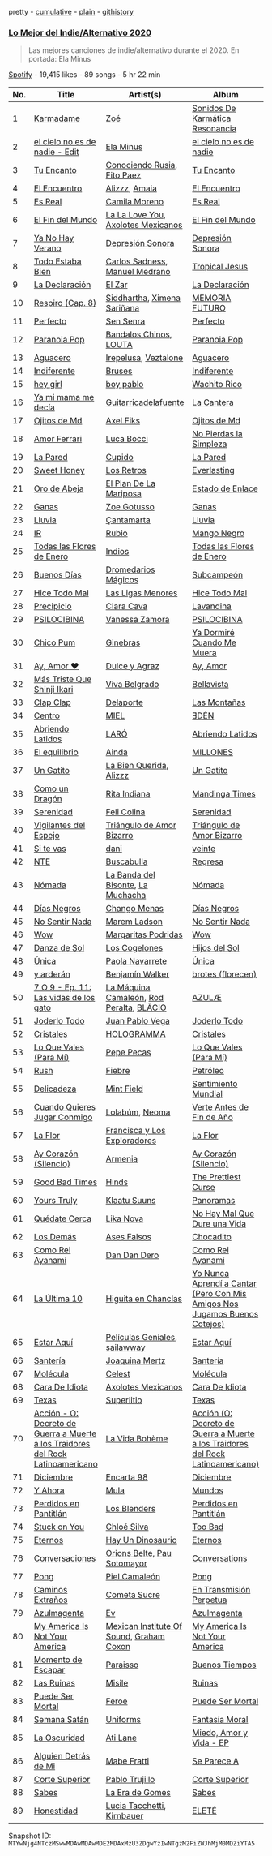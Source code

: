 pretty - [cumulative](/playlists/cumulative/37i9dQZF1DX2PpgjSDZ3UJ.md) - [plain](/playlists/plain/37i9dQZF1DX2PpgjSDZ3UJ) - [githistory](https://github.githistory.xyz/mackorone/spotify-playlist-archive/blob/main/playlists/plain/37i9dQZF1DX2PpgjSDZ3UJ)

### [Lo Mejor del Indie/Alternativo 2020](https://open.spotify.com/playlist/37i9dQZF1DX2PpgjSDZ3UJ)

> Las mejores canciones de indie/alternativo durante el 2020\. En portada: Ela Minus

[Spotify](https://open.spotify.com/user/spotify) - 19,415 likes - 89 songs - 5 hr 22 min

| No. | Title | Artist(s) | Album | Length |
|---|---|---|---|---|
| 1 | [Karmadame](https://open.spotify.com/track/1xO5aVaGg8ksIuH1TL9Ba3) | [Zoé](https://open.spotify.com/artist/6IdtcAwaNVAggwd6sCKgTI) | [Sonidos De Karmática Resonancia](https://open.spotify.com/album/4a9Zz5WbFy2guHD98gHEyO) | 4:44 |
| 2 | [el cielo no es de nadie \- Edit](https://open.spotify.com/track/1pY4lWKYXLGqcSql0CzDuy) | [Ela Minus](https://open.spotify.com/artist/4rdJkXHNrMgowlwUdQAg8T) | [el cielo no es de nadie](https://open.spotify.com/album/2NzNIhJKRGCuPWfAJtUUCL) | 3:41 |
| 3 | [Tu Encanto](https://open.spotify.com/track/0zRCH3vyASd7BEQ6bFdbol) | [Conociendo Rusia](https://open.spotify.com/artist/79R7PUc6T6j09G8mJzNml2), [Fito Paez](https://open.spotify.com/artist/1bZNv4q3OxYq7mmnLha7Tu) | [Tu Encanto](https://open.spotify.com/album/5sNubtE2kol6DLs6o9y0K0) | 3:31 |
| 4 | [El Encuentro](https://open.spotify.com/track/0PbDj1Lh8uZJ2ZcTRSBvQf) | [Alizzz](https://open.spotify.com/artist/23herDudxPBB3S81GB5uG3), [Amaia](https://open.spotify.com/artist/1WLEfsQjvgtFSGkrHonzFX) | [El Encuentro](https://open.spotify.com/album/3NAGaIPdSjlSJhAbcgRU3A) | 2:58 |
| 5 | [Es Real](https://open.spotify.com/track/48mDMIRYbrVEcHjt5y7vpK) | [Camila Moreno](https://open.spotify.com/artist/0SJy1J0FgP21lbvGBMKT8H) | [Es Real](https://open.spotify.com/album/7L7hGH6oMXQ7J8uFceyvFz) | 3:18 |
| 6 | [El Fin del Mundo](https://open.spotify.com/track/5SeYlZyKVENMOxiSPQkKyw) | [La La Love You](https://open.spotify.com/artist/5Q30fhTc0Sl0Q4C5dOjhhQ), [Axolotes Mexicanos](https://open.spotify.com/artist/31IVfzTQ5bAPL8XMrO6dVx) | [El Fin del Mundo](https://open.spotify.com/album/4VfiuZYoSkkLs7N68l75jN) | 3:08 |
| 7 | [Ya No Hay Verano](https://open.spotify.com/track/2VyMyqR2ona9yAFk7WsJNW) | [Depresión Sonora](https://open.spotify.com/artist/2oCrGFAUJwBVFaaIM8c0AO) | [Depresión Sonora](https://open.spotify.com/album/2Kd0xv0iBYynM0on7es48j) | 2:54 |
| 8 | [Todo Estaba Bien](https://open.spotify.com/track/0qRE2t4scDRFsBgBXsQIH9) | [Carlos Sadness](https://open.spotify.com/artist/2LCcy9CZWwZ7Vvykt8IVVq), [Manuel Medrano](https://open.spotify.com/artist/0i5iO6icb7kxg48thi9gBM) | [Tropical Jesus](https://open.spotify.com/album/1hNj4AB6pbahegd5dBYPV7) | 3:08 |
| 9 | [La Declaración](https://open.spotify.com/track/0MArhYeFvgi8V2Pj3ecwBs) | [El Zar](https://open.spotify.com/artist/1cj1ov4uZ0Htsx9PWDpNvi) | [La Declaración](https://open.spotify.com/album/40t4vhHKFGfCg0ef2ALiqn) | 4:37 |
| 10 | [Respiro \(Cap\. 8\)](https://open.spotify.com/track/5O612Iau2nHDR3yv8jAFXs) | [Siddhartha](https://open.spotify.com/artist/2aqFBHOpM9uIgBpUsdq09x), [Ximena Sariñana](https://open.spotify.com/artist/7plUpXSFcSJUZSiZAoXqr1) | [MEMORIA FUTURO](https://open.spotify.com/album/4XFeZO8Do9fdappVKRzbcH) | 3:41 |
| 11 | [Perfecto](https://open.spotify.com/track/6ZGY81sGxvEpVSO1UWDvsG) | [Sen Senra](https://open.spotify.com/artist/5lWasZeo8uWQk6GD8czJLq) | [Perfecto](https://open.spotify.com/album/2Tn33EfA2fuWeXdUviCoAF) | 2:40 |
| 12 | [Paranoia Pop](https://open.spotify.com/track/13WCGJKAWrgZgz6grLryE4) | [Bandalos Chinos](https://open.spotify.com/artist/0wn2qDKzeFlhjRUtJAwJjp), [LOUTA](https://open.spotify.com/artist/5l4GdLELvdnXZVT5g947i3) | [Paranoia Pop](https://open.spotify.com/album/7oKpkZ7JZqjK4GP5cyKCyV) | 3:52 |
| 13 | [Aguacero](https://open.spotify.com/track/2QcHmqNOkYPiTxqvJRTCKa) | [Irepelusa](https://open.spotify.com/artist/3KaNWDYObY73SDpcZBRzuw), [Veztalone](https://open.spotify.com/artist/5KhJh3jJOH5EkZiplQLw5h) | [Aguacero](https://open.spotify.com/album/7g8vsyjuRMKX8dGXdt8c65) | 3:16 |
| 14 | [Indiferente](https://open.spotify.com/track/1Oi3KiJOzzQN4yn7qk8CDf) | [Bruses](https://open.spotify.com/artist/5bRLeMl4Tnozmg9wR1pY7y) | [Indiferente](https://open.spotify.com/album/71dVHf8lnNXDjywcC1NUlv) | 2:56 |
| 15 | [hey girl](https://open.spotify.com/track/5x9r0HaFznxQ32J2JZFhub) | [boy pablo](https://open.spotify.com/artist/7wbkl3zgDZEoZer357mVIw) | [Wachito Rico](https://open.spotify.com/album/3PwdobIILbq5GSoptbJrK5) | 3:07 |
| 16 | [Ya mi mama me decía](https://open.spotify.com/track/4qFkP6Kyhw3WDOSKqJaZbP) | [Guitarricadelafuente](https://open.spotify.com/artist/0oBiYchunKTMDesVICwrvL) | [La Cantera](https://open.spotify.com/album/3BDwyojdwMAmBEsXZlyQjW) | 3:11 |
| 17 | [Ojitos de Md](https://open.spotify.com/track/0Pkc9prDMNlz3WhP9MkwMx) | [Axel Fiks](https://open.spotify.com/artist/6GEaxHZNiogI175zUr4KvH) | [Ojitos de Md](https://open.spotify.com/album/5CevLKYFXjNzjGl8hRi1lv) | 2:17 |
| 18 | [Amor Ferrari](https://open.spotify.com/track/1VPrFor2HSi3I6wStnfoHq) | [Luca Bocci](https://open.spotify.com/artist/1h3H1KWtfAC1YRqYrQmXLF) | [No Pierdas la Simpleza](https://open.spotify.com/album/35hmee1Mf1kFMlNpAB125N) | 2:45 |
| 19 | [La Pared](https://open.spotify.com/track/6k436htnE7M4QXXWOjhTYZ) | [Cupido](https://open.spotify.com/artist/4cK5uxWRVJ3QOSfaBMX2Ex) | [La Pared](https://open.spotify.com/album/01IGc70ZlPLU5ot3oG7fUa) | 4:49 |
| 20 | [Sweet Honey](https://open.spotify.com/track/6o7rsXLvLgx2gmKLGDNe0g) | [Los Retros](https://open.spotify.com/artist/0qraFJK6boYSp4ZMMX4PzG) | [Everlasting](https://open.spotify.com/album/1p0B0yZhc04KInnikui2gQ) | 3:26 |
| 21 | [Oro de Abeja](https://open.spotify.com/track/2q3GgW71FqrEfFFtdWC3tJ) | [El Plan De La Mariposa](https://open.spotify.com/artist/3LY3yBRRL9yxCZxaxkdUir) | [Estado de Enlace](https://open.spotify.com/album/4wQOcHIqzPgS3dMbXWKy8z) | 3:48 |
| 22 | [Ganas](https://open.spotify.com/track/1Sr0zBbzovJTg5yxd41CcQ) | [Zoe Gotusso](https://open.spotify.com/artist/3XBw8ImFEo86mEB2dYh0vS) | [Ganas](https://open.spotify.com/album/7hjSVz7TryKxWe8Y4AHZe0) | 4:14 |
| 23 | [Lluvia](https://open.spotify.com/track/2QKIcgKfCpmVkfpMeqq5Rg) | [Çantamarta](https://open.spotify.com/artist/5Ayb9yqemFxECJB8LEG8ln) | [Lluvia](https://open.spotify.com/album/1paKQg7gOp16XexZyAjNvE) | 2:53 |
| 24 | [IR](https://open.spotify.com/track/1Fcx2n42iUhBad9kxj7g3m) | [Rubio](https://open.spotify.com/artist/79YjWaAoD88XGLETIsnnQV) | [Mango Negro](https://open.spotify.com/album/2h6a8lF0snB00Jj1JsezRF) | 4:32 |
| 25 | [Todas las Flores de Enero](https://open.spotify.com/track/1hewNRg4E4KU8r7LV2eu9x) | [Indios](https://open.spotify.com/artist/49ynGmq4dpplOn1Rsiejfp) | [Todas las Flores de Enero](https://open.spotify.com/album/1PuUdFenRJ41IMROlqP41a) | 2:14 |
| 26 | [Buenos Días](https://open.spotify.com/track/3cDs4QvgqiEX0fms6Pfg7A) | [Dromedarios Mágicos](https://open.spotify.com/artist/3UP83Ekm9Jse6j0dWZJlH9) | [Subcampeón](https://open.spotify.com/album/0n25eeakMD41p1JUUlUinE) | 4:40 |
| 27 | [Hice Todo Mal](https://open.spotify.com/track/75vOAe2y7zhW6XCLU60FaW) | [Las Ligas Menores](https://open.spotify.com/artist/3MNvKeLzGSvOPtXJAjCOzf) | [Hice Todo Mal](https://open.spotify.com/album/3WkSvs5LcrBVpcCdDowpcb) | 3:14 |
| 28 | [Precipicio](https://open.spotify.com/track/13oGKDy4OSNNW8PvpDOoxb) | [Clara Cava](https://open.spotify.com/artist/5bOm9wAui94GDhPOCKgmhY) | [Lavandina](https://open.spotify.com/album/60kgxaYtVgEZdMhY8lWarw) | 4:59 |
| 29 | [PSILOCIBINA](https://open.spotify.com/track/4s89QYq2NW7CvrdGGRXnjg) | [Vanessa Zamora](https://open.spotify.com/artist/3IZxs4ZukiitIk8vkAPAxC) | [PSILOCIBINA](https://open.spotify.com/album/4waUPRkFL1OD8mRDM6dBM1) | 3:17 |
| 30 | [Chico Pum](https://open.spotify.com/track/77qAr1xle5fDEGQOVUde6f) | [Ginebras](https://open.spotify.com/artist/5w3bs8jNvbb0QHf5Lo0sva) | [Ya Dormiré Cuando Me Muera](https://open.spotify.com/album/2gircpN65vFPiuw6zOk51w) | 3:06 |
| 31 | [Ay, Amor ♥︎](https://open.spotify.com/track/1ZgKtZeMCBkT8inB4HKAtS) | [Dulce y Agraz](https://open.spotify.com/artist/5cD6bctPV8wtKpO4o8ZtTQ) | [Ay, Amor](https://open.spotify.com/album/5XjIM5OdxYD9EfxxfGRvvk) | 3:33 |
| 32 | [Más Triste Que Shinji Ikari](https://open.spotify.com/track/5dUhsIOT08kRzJHgbD9Mxz) | [Viva Belgrado](https://open.spotify.com/artist/37gLE2S4JxurgPNf1sx6HK) | [Bellavista](https://open.spotify.com/album/307m411JDgwF4UW2NuEJ3g) | 3:14 |
| 33 | [Clap Clap](https://open.spotify.com/track/4vUIReErgckFJjhncayvWI) | [Delaporte](https://open.spotify.com/artist/1GDip5phlxYzeZ36vnf9kJ) | [Las Montañas](https://open.spotify.com/album/1vLTjn72rGfaaR6AnoVxUj) | 3:45 |
| 34 | [Centro](https://open.spotify.com/track/5kABp0JZfAxisR5zzpAi7d) | [MIEL](https://open.spotify.com/artist/7KQCUauVB5CLGrJwq2JoVd) | [ƎDÉN](https://open.spotify.com/album/3biwHpS1Tnm3LOgTf3CqYr) | 3:38 |
| 35 | [Abriendo Latidos](https://open.spotify.com/track/5PnoR6ebAhK7paJET1iv6a) | [LARÓ](https://open.spotify.com/artist/30BfEIsC9RFTPJDIVy43ri) | [Abriendo Latidos](https://open.spotify.com/album/5aA6xXb2YJGRjyPhx0orry) | 3:14 |
| 36 | [El equilibrio](https://open.spotify.com/track/13LiYjx7tgdqjMxAt3pgtG) | [Ainda](https://open.spotify.com/artist/3eZXi1et2XpXPD7PoUDDzE) | [MILLONES](https://open.spotify.com/album/5ZPDl7OMRFK0TwV3syXaGA) | 3:05 |
| 37 | [Un Gatito](https://open.spotify.com/track/2d7au8a1ImPjzTp8EyNcoI) | [La Bien Querida](https://open.spotify.com/artist/0Wn7tfH4rhaWTn8aMqSgh6), [Alizzz](https://open.spotify.com/artist/23herDudxPBB3S81GB5uG3) | [Un Gatito](https://open.spotify.com/album/37mDIREfofAksvorhbC64M) | 3:05 |
| 38 | [Como un Dragón](https://open.spotify.com/track/4wRSPGwvz47YVOABxXJoAN) | [Rita Indiana](https://open.spotify.com/artist/6xjy0XOCLNmstyCRTA8lIp) | [Mandinga Times](https://open.spotify.com/album/2s9A3VNum5BpETQR6GQkY6) | 2:50 |
| 39 | [Serenidad](https://open.spotify.com/track/1bZwFCKn9tpefTvl6mQ6Xb) | [Feli Colina](https://open.spotify.com/artist/4EmjPNMuvvKSEAyx7ibGrs) | [Serenidad](https://open.spotify.com/album/4iVFdQFYtLNTzmyxtqLVhs) | 3:28 |
| 40 | [Vigilantes del Espejo](https://open.spotify.com/track/6I3Og9oU3qNKMyjBBRsJKB) | [Triángulo de Amor Bizarro](https://open.spotify.com/artist/6A6B4fkbxVlQtNASPk5e2e) | [Triángulo de Amor Bizarro](https://open.spotify.com/album/5g6VFGlvYtGIOuIVy4zU8m) | 3:22 |
| 41 | [Si te vas](https://open.spotify.com/track/6VzjDbTOkv4EVUVF7PorLi) | [dani](https://open.spotify.com/artist/4sYXzPulKYxOYuDKS1px8Y) | [veinte](https://open.spotify.com/album/1rAMdylzJZKDJgL200ivk5) | 3:43 |
| 42 | [NTE](https://open.spotify.com/track/7p4C1w3JSmKVJXixBrtaKI) | [Buscabulla](https://open.spotify.com/artist/0MoaBi6dSquXp6rrlqlF8R) | [Regresa](https://open.spotify.com/album/18xOW1VhQWVgnQH9CGi9Rp) | 2:51 |
| 43 | [Nómada](https://open.spotify.com/track/2J4drmgsDr6u7EP3DvyN9A) | [La Banda del Bisonte](https://open.spotify.com/artist/363z8t8XMXCozcLQorLiPD), [La Muchacha](https://open.spotify.com/artist/74IAICxWfYBsjabuEbKQXV) | [Nómada](https://open.spotify.com/album/4tUaCFfhnftL5Eg6li46K6) | 4:47 |
| 44 | [Días Negros](https://open.spotify.com/track/7GggClJIZhrWpNYfFt5RAQ) | [Chango Menas](https://open.spotify.com/artist/02JOH3JikydGzqOEI7WzA9) | [Días Negros](https://open.spotify.com/album/5aAukLeOUD7CH1qE36t7mt) | 3:02 |
| 45 | [No Sentir Nada](https://open.spotify.com/track/5yO08ego5Exs0acRhxs6tn) | [Marem Ladson](https://open.spotify.com/artist/2Fzkri1PNqc9DsXUbRrNa0) | [No Sentir Nada](https://open.spotify.com/album/4hquSaJKohf2oE50JgOBo3) | 3:44 |
| 46 | [Wow](https://open.spotify.com/track/6dH0yTwptrQIb6qMLPg1As) | [Margaritas Podridas](https://open.spotify.com/artist/5O9NicFLG2F9Xr7OHxmrb7) | [Wow](https://open.spotify.com/album/2h85rsLHSwAMdaBJvNnirH) | 5:16 |
| 47 | [Danza de Sol](https://open.spotify.com/track/2IHswTTnpUppvV8jn7PHqH) | [Los Cogelones](https://open.spotify.com/artist/0E6wzL7Jdd5XiLjadvcpKS) | [Hijos del Sol](https://open.spotify.com/album/0syY8WEuVTi39vVHfrCbjq) | 3:10 |
| 48 | [Única](https://open.spotify.com/track/3BmtYNRAzVoKjfOccz83Es) | [Paola Navarrete](https://open.spotify.com/artist/45nJ2GweSs0s4gWVGHLhYu) | [Única](https://open.spotify.com/album/6Abzs1QKczzZ2vVLSf1bH9) | 3:20 |
| 49 | [y arderán](https://open.spotify.com/track/1BQH4CK9tWxyOCxXWHdD77) | [Benjamín Walker](https://open.spotify.com/artist/4uqz8sHfvYPHlpHZYyanEK) | [brotes \(florecen\)](https://open.spotify.com/album/0091N9PEv8YXYU351kmx5U) | 3:16 |
| 50 | [7 O 9 \- Ep\. 11: Las vidas de los gato](https://open.spotify.com/track/2s5ZDuhEmW9wte8vCSrgev) | [La Máquina Camaleón](https://open.spotify.com/artist/6NIyDDyPBRTyPZ6ggjE8Rj), [Rod Peralta](https://open.spotify.com/artist/60ESJBF6qMVrZZU9y0reU5), [BLĀCIO](https://open.spotify.com/artist/3GnKd9mY5vfxcIUMdEpyab) | [AZULÆ](https://open.spotify.com/album/1h7GakzHHoyEYyWhvlmiWo) | 3:40 |
| 51 | [Joderlo Todo](https://open.spotify.com/track/1G93uVHCm8fegsmYKCsJTA) | [Juan Pablo Vega](https://open.spotify.com/artist/2PfyKA4qhjkxUVkerTCxz0) | [Joderlo Todo](https://open.spotify.com/album/3a5u1dS9MeqrQtSLqrXxrs) | 3:47 |
| 52 | [Cristales](https://open.spotify.com/track/3fl8Pm4eN1q1wbIMScw7em) | [HOLOGRAMMA](https://open.spotify.com/artist/7akSnRWtc7SsxdZSq0Evkm) | [Cristales](https://open.spotify.com/album/6jfAYLekcHR4qF3c39d6xK) | 3:45 |
| 53 | [Lo Que Vales \(Para Mí\)](https://open.spotify.com/track/03If5wA0g4z8C9qSw6hDK8) | [Pepe Pecas](https://open.spotify.com/artist/5TZkTvjOfTSsgBQVP7SDyq) | [Lo Que Vales \(Para Mí\)](https://open.spotify.com/album/60ki1aJySUjzhFLLnYMpJW) | 3:31 |
| 54 | [Rush](https://open.spotify.com/track/5DwrfmCwc7ZtRl9vfYKOuv) | [Fiebre](https://open.spotify.com/artist/2C0r0f1ek76DLNLb6ls8ro) | [Petróleo](https://open.spotify.com/album/1nL346oiQcGOx91bEe3JQ0) | 3:15 |
| 55 | [Delicadeza](https://open.spotify.com/track/2Yskv1YwRJfu6L7auWA34g) | [Mint Field](https://open.spotify.com/artist/3okJi6oq87Mwx0VzywmMgz) | [Sentimiento Mundial](https://open.spotify.com/album/5l42UGler5fwv207TkXYtI) | 2:58 |
| 56 | [Cuando Quieres Jugar Conmigo](https://open.spotify.com/track/7w7FKUvuYrXojcMjHyQbgc) | [Lolabúm](https://open.spotify.com/artist/1Smk5600sBY0IosFDG2zki), [Neoma](https://open.spotify.com/artist/1rS9ZvNEWqnKY19g6uiqip) | [Verte Antes de Fin de Año](https://open.spotify.com/album/7koEe8boQfsuzueElXW1bb) | 3:38 |
| 57 | [La Flor](https://open.spotify.com/track/36zwjrHtrOTS593mZiQz24) | [Francisca y Los Exploradores](https://open.spotify.com/artist/2axDF0woEL8GYIoW93gPPf) | [La Flor](https://open.spotify.com/album/3KHUWqXRqY1F8Fh9MzbjmH) | 3:06 |
| 58 | [Ay Corazón \(Silencio\)](https://open.spotify.com/track/4g4kww73ZByg6RDDfo4uuC) | [Armenia](https://open.spotify.com/artist/4FmrAtWfKHAIysakSpmatx) | [Ay Corazón \(Silencio\)](https://open.spotify.com/album/6O6QViA34eNzHl5WAwUES2) | 3:52 |
| 59 | [Good Bad Times](https://open.spotify.com/track/2YY6BmV3FAsCPXj3RK28H3) | [Hinds](https://open.spotify.com/artist/4piFCokRN13muTud5Y2lhz) | [The Prettiest Curse](https://open.spotify.com/album/7mBtzjnzUXnaDk9LtBrjZx) | 3:18 |
| 60 | [Yours Truly](https://open.spotify.com/track/7h9bpmFb7knrg8rc0inU9j) | [Klaatu Suuns](https://open.spotify.com/artist/4W11PtvmueLMalojlR0qgr) | [Panoramas](https://open.spotify.com/album/1ny9ec75rSo3SOg1EiDRRW) | 5:04 |
| 61 | [Quédate Cerca](https://open.spotify.com/track/7LRXAR7DVFB3cB95uqSJcQ) | [Lika Nova](https://open.spotify.com/artist/7MXtSubvSLMgfnnVkJrKoy) | [No Hay Mal Que Dure una Vida](https://open.spotify.com/album/6vz0U3riunxqTjYYQgOnu2) | 3:35 |
| 62 | [Los Demás](https://open.spotify.com/track/3q1hA7KOkM8Xm48PKikJxM) | [Ases Falsos](https://open.spotify.com/artist/5duXcUlwdTvVHJTLWJa2j1) | [Chocadito](https://open.spotify.com/album/1U2hMdtzxdLE82QxEVd6c2) | 4:45 |
| 63 | [Como Rei Ayanami](https://open.spotify.com/track/0tYNvkWztbz331kXOHXf8n) | [Dan Dan Dero](https://open.spotify.com/artist/2auDyHZC2XT2E5kV6dyBPR) | [Como Rei Ayanami](https://open.spotify.com/album/30LJvOyd3yd4Otb6LLuQCW) | 2:57 |
| 64 | [La Última 10](https://open.spotify.com/track/1cV5rooswGe7QRB8GOrzOP) | [Higuita en Chanclas](https://open.spotify.com/artist/6KxEb5gHvWvxrplWIe6rcO) | [Yo Nunca Aprendí a Cantar \(Pero Con Mis Amigos Nos Jugamos Buenos Cotejos\)](https://open.spotify.com/album/0q4oUtLynNJ9npqvIKJIsP) | 4:27 |
| 65 | [Estar Aquí](https://open.spotify.com/track/6vASeQmZYvA59q4ZfHhCOH) | [Películas Geniales](https://open.spotify.com/artist/6TdUG7ecoZQ4y87MO9410f), [sailawway](https://open.spotify.com/artist/7tg2hHygz0gM2dq5PrNH2q) | [Estar Aquí](https://open.spotify.com/album/2HJsQtPou9yNsfZazDibbM) | 3:18 |
| 66 | [Santería](https://open.spotify.com/track/2DGi0QGdmCPG8guKM6bkQj) | [Joaquina Mertz](https://open.spotify.com/artist/7lSGnBub2g8JGbNDgmrXsJ) | [Santería](https://open.spotify.com/album/4469u7LwiRnEFipG7qJ5dQ) | 3:14 |
| 67 | [Molécula](https://open.spotify.com/track/32UdSDXOtw9Gsgxfb4lb8y) | [Celest](https://open.spotify.com/artist/2tpIEJakXfrYv4CwlUL1Fl) | [Molécula](https://open.spotify.com/album/4kAdjofUEyvQsc9e7YyY0c) | 3:34 |
| 68 | [Cara De Idiota](https://open.spotify.com/track/6iHbLjuZudv2uD6pTWZSjp) | [Axolotes Mexicanos](https://open.spotify.com/artist/31IVfzTQ5bAPL8XMrO6dVx) | [Cara De Idiota](https://open.spotify.com/album/1mjEYQfRUPROm5rLgPUeae) | 2:33 |
| 69 | [Texas](https://open.spotify.com/track/3si9cjEp9d37zE4IqpFbZK) | [Superlitio](https://open.spotify.com/artist/2zipzOx6MIp5B8fmxR7bLB) | [Texas](https://open.spotify.com/album/6opu23ikoXvGYXI9BIrATP) | 4:18 |
| 70 | [Acción \- O: Decreto de Guerra a Muerte a los Traidores del Rock Latinoamericano](https://open.spotify.com/track/5om9LfUKsyTaQWbHH2Refu) | [La Vida Bohème](https://open.spotify.com/artist/5gs7iemsrjIJbz0ryFcy79) | [Acción \(O: Decreto de Guerra a Muerte a los Traidores del Rock Latinoamericano\)](https://open.spotify.com/album/72PseYEGxsIboQQbMB3oUj) | 4:08 |
| 71 | [Diciembre](https://open.spotify.com/track/0HWHBcKEk8aT82oHLUJ1IE) | [Encarta 98](https://open.spotify.com/artist/28Am1s75o5KAGaAwCQ22mv) | [Diciembre](https://open.spotify.com/album/2CaTs90sNVNUxcNhVDfjzt) | 4:38 |
| 72 | [Y Ahora](https://open.spotify.com/track/5bfOcYeiVE8yy6EWpwYduo) | [Mula](https://open.spotify.com/artist/7bWZkUZ5drGDoGAFhGoYGE) | [Mundos](https://open.spotify.com/album/04IsLcbwfDd5Y7fwdaGML6) | 3:12 |
| 73 | [Perdidos en Pantitlán](https://open.spotify.com/track/0Timp3zrA5PZg9qPoUCVfR) | [Los Blenders](https://open.spotify.com/artist/19JX619qYCK7xfjaTxzhai) | [Perdidos en Pantitlán](https://open.spotify.com/album/7aIjw8NNEqqUiSnwiEMncd) | 2:32 |
| 74 | [Stuck on You](https://open.spotify.com/track/2p7g3PDq8PGgyD79Tzpvez) | [Chloé Silva](https://open.spotify.com/artist/58NvZS9y8CUo1VUEyGdcKc) | [Too Bad](https://open.spotify.com/album/5cNLXghCrrmNHRBski3fMC) | 3:20 |
| 75 | [Eternos](https://open.spotify.com/track/0BRQB84vP5k2XOeAMEkw74) | [Hay Un Dinosaurio](https://open.spotify.com/artist/6EarpkLGAtCbNZcKJ0WnGe) | [Eternos](https://open.spotify.com/album/5Ch3VsbQLxLmsewBpNKs8U) | 3:43 |
| 76 | [Conversaciones](https://open.spotify.com/track/5tw1aZY3QC7cfQCmggqTjB) | [Orions Belte](https://open.spotify.com/artist/3Kzo2BzQIPQW0397gx9rRp), [Pau Sotomayor](https://open.spotify.com/artist/056E7SvpkfW3APQoHf35zN) | [Conversations](https://open.spotify.com/album/7l4P76P1NClX1r0pIM2xng) | 3:17 |
| 77 | [Pong](https://open.spotify.com/track/4r5DPWa4xFtqS0CROTIc41) | [Piel Camaleón](https://open.spotify.com/artist/1cfJThcgMhg9IU5kYVhUbq) | [Pong](https://open.spotify.com/album/3O9Sh32VPoskDSbkiW77Jb) | 3:28 |
| 78 | [Caminos Extraños](https://open.spotify.com/track/75bf2scFyzrtEZrt6xEAiM) | [Cometa Sucre](https://open.spotify.com/artist/3kFFYxvTZaBCm0q04WPlqK) | [En Transmisión Perpetua](https://open.spotify.com/album/7waXpt8GJxXs9pS1bLxzCe) | 4:19 |
| 79 | [Azulmagenta](https://open.spotify.com/track/0BWXCS8fU8Y4Rj2ng4fIsu) | [Ev](https://open.spotify.com/artist/21EczEifDKebasemX58Jp8) | [Azulmagenta](https://open.spotify.com/album/4NMpBN4NunLm6hINDVh5Lw) | 3:38 |
| 80 | [My America Is Not Your America](https://open.spotify.com/track/0NYtyAkJBCE6cnlvCd5a7E) | [Mexican Institute Of Sound](https://open.spotify.com/artist/4TPTW3cTwUtiihgOMSQfmy), [Graham Coxon](https://open.spotify.com/artist/7ueZp29tCNwjIj4yAMTEaC) | [My America Is Not Your America](https://open.spotify.com/album/31vbSgrHUqxbqjGfnBUESf) | 5:06 |
| 81 | [Momento de Escapar](https://open.spotify.com/track/19YD7AIpHqbObWPzvS3B0n) | [Paraisso](https://open.spotify.com/artist/3s5dsJWkL6dAGsvY4r5cyi) | [Buenos Tiempos](https://open.spotify.com/album/0oj2LzYjVhWmshX8dSDg2m) | 3:37 |
| 82 | [Las Ruinas](https://open.spotify.com/track/0D9pYpbIHOrL5S6VTEyc6Q) | [Misile](https://open.spotify.com/artist/4QWTH47GMiEHf0UlJK7tB0) | [Ruinas](https://open.spotify.com/album/33hr3hHecqZLcVzmGhKDj0) | 5:02 |
| 83 | [Puede Ser Mortal](https://open.spotify.com/track/38fXO2P0O838i1ahIiWVWo) | [Feroe](https://open.spotify.com/artist/404eCbMqcGFfsXfrQtzi9a) | [Puede Ser Mortal](https://open.spotify.com/album/7ssdUA4nhK1P9Fvz9zSxr2) | 4:14 |
| 84 | [Semana Satán](https://open.spotify.com/track/7xDX0lOF3D2aXHXEkInhZ4) | [Uniforms](https://open.spotify.com/artist/6OUh2Ek6fOHcCrVdhXFTQL) | [Fantasía Moral](https://open.spotify.com/album/0ZXZRe3KRbC1smAPK9UIUg) | 5:05 |
| 85 | [La Oscuridad](https://open.spotify.com/track/6SsSJzlvg1U0HVMrXisZ0C) | [Ati Lane](https://open.spotify.com/artist/3BDqVjikenQ511C0CvG5kG) | [Miedo, Amor y Vida \- EP](https://open.spotify.com/album/6PHGMjErdWJtPanxKeHL93) | 3:36 |
| 86 | [Alguien Detrás de Mi](https://open.spotify.com/track/386O3o4TbBhoasmd97QQIJ) | [Mabe Fratti](https://open.spotify.com/artist/7yHfb2D8qIBgrzclpSsTeo) | [Se Parece A](https://open.spotify.com/album/3IYROUym8NgqWWQCX7ifr9) | 3:48 |
| 87 | [Corte Superior](https://open.spotify.com/track/15ydTyKE48KnZlAbJRQdMJ) | [Pablo Trujillo](https://open.spotify.com/artist/69zb17Y0bpZAvvhHjLddpb) | [Corte Superior](https://open.spotify.com/album/07LYLQ1wwl1sjSZTebfpDG) | 3:56 |
| 88 | [Sabes](https://open.spotify.com/track/6DH8mb9KAv1dexrLgy9aS8) | [La Era de Gomes](https://open.spotify.com/artist/2JsaY1GQhGPbIlFSrAncg0) | [Sabes](https://open.spotify.com/album/6GUwOeqKSqk98yJK2dPkEr) | 3:25 |
| 89 | [Honestidad](https://open.spotify.com/track/2TSGYYXqPLk1Xy6eTtlTmG) | [Lucia Tacchetti](https://open.spotify.com/artist/374jlNpaJvanFJrslZYHBJ), [Kirnbauer](https://open.spotify.com/artist/76KihzDzdR7li8RPVY50EA) | [ELETÉ](https://open.spotify.com/album/2yrXDD1dTZFPVSKMp9ADpL) | 3:45 |

Snapshot ID: `MTYwNjg4NTczMSwwMDAwMDAwMDE2MDAxMzU3ZDgwYzIwNTgzM2FiZWJhMjM0MDZiYTA5`
